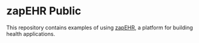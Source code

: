 # zapEHR Public

This repository contains examples of using [zapEHR](https://zapehr.com), a platform for building health applications.
